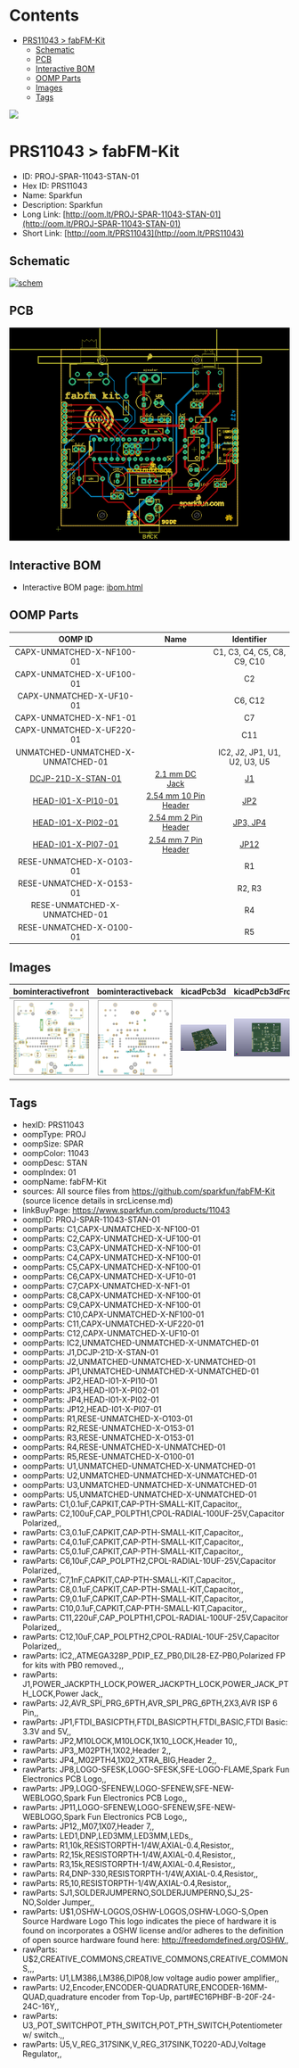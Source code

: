 



Contents
========

* [PRS11043 > fabFM-Kit](#prs11043--fabfm-kit)
	* [Schematic](#schematic)
	* [PCB](#pcb)
	* [Interactive BOM](#interactive-bom)
	* [OOMP Parts](#oomp-parts)
	* [Images](#images)
	* [Tags](#tags)
  
![][im]
# PRS11043 > fabFM-Kit

- ID: PROJ-SPAR-11043-STAN-01
- Hex ID: PRS11043
- Name: Sparkfun
- Description: Sparkfun
- Long Link: [http://oom.lt/PROJ-SPAR-11043-STAN-01](http://oom.lt/PROJ-SPAR-11043-STAN-01)
- Short Link: [http://oom.lt/PRS11043](http://oom.lt/PRS11043)

## Schematic
  
[![schem](eagleSchemImage.png)](eagleSchemImage.png)
## PCB
  
[![pcb](eagleImage.png)](eagleImage.png)
## Interactive BOM

- Interactive BOM page: [ibom.html](https://htmlpreview.github.io/?https://github.com/oomlout/oomlout_OOMP_projects/blob/main/PROJ-SPAR-11043-STAN-01/kicad/bom/ibom.html)

## OOMP Parts
  

|OOMP ID|Name|Identifier|
| :---: | :---: | :---: |
|CAPX-UNMATCHED-X-NF100-01||C1, C3, C4, C5, C8, C9, C10|
|CAPX-UNMATCHED-X-UF100-01||C2|
|CAPX-UNMATCHED-X-UF10-01||C6, C12|
|CAPX-UNMATCHED-X-NF1-01||C7|
|CAPX-UNMATCHED-X-UF220-01||C11|
|UNMATCHED-UNMATCHED-X-UNMATCHED-01||IC2, J2, JP1, U1, U2, U3, U5|
|[DCJP-21D-X-STAN-01](https://github.com/oomlout/oomlout_OOMP_parts/tree/main/DCJP-21D-X-STAN-01/)|[2.1 mm DC Jack](https://github.com/oomlout/oomlout_OOMP_parts/tree/main/DCJP-21D-X-STAN-01/)|[J1](https://github.com/oomlout/oomlout_OOMP_parts/tree/main/DCJP-21D-X-STAN-01/)|
|[HEAD-I01-X-PI10-01](https://github.com/oomlout/oomlout_OOMP_parts/tree/main/HEAD-I01-X-PI10-01/)|[2.54 mm 10 Pin Header](https://github.com/oomlout/oomlout_OOMP_parts/tree/main/HEAD-I01-X-PI10-01/)|[JP2](https://github.com/oomlout/oomlout_OOMP_parts/tree/main/HEAD-I01-X-PI10-01/)|
|[HEAD-I01-X-PI02-01](https://github.com/oomlout/oomlout_OOMP_parts/tree/main/HEAD-I01-X-PI02-01/)|[2.54 mm 2 Pin Header](https://github.com/oomlout/oomlout_OOMP_parts/tree/main/HEAD-I01-X-PI02-01/)|[JP3, JP4](https://github.com/oomlout/oomlout_OOMP_parts/tree/main/HEAD-I01-X-PI02-01/)|
|[HEAD-I01-X-PI07-01](https://github.com/oomlout/oomlout_OOMP_parts/tree/main/HEAD-I01-X-PI07-01/)|[2.54 mm 7 Pin Header](https://github.com/oomlout/oomlout_OOMP_parts/tree/main/HEAD-I01-X-PI07-01/)|[JP12](https://github.com/oomlout/oomlout_OOMP_parts/tree/main/HEAD-I01-X-PI07-01/)|
|RESE-UNMATCHED-X-O103-01||R1|
|RESE-UNMATCHED-X-O153-01||R2, R3|
|RESE-UNMATCHED-X-UNMATCHED-01||R4|
|RESE-UNMATCHED-X-O100-01||R5|

## Images
  
  

|bominteractivefront|bominteractiveback|kicadPcb3d|kicadPcb3dFront|kicadPcb3dBack|eagleImage|eagleSchemImage|pcbdraw|pcbdrawback|
| :---: | :---: | :---: | :---: | :---: | :---: | :---: | :---: | :---: |
|[![bominteractivefront](bomFront_140.png)](bomFront.png)|[![bominteractiveback](bomBack_140.png)](bomBack.png)|[![kicadPcb3d](kicadPcb3d_140.png)](kicadPcb3d.png)|[![kicadPcb3dFront](kicadPcb3dFront_140.png)](kicadPcb3dFront.png)|[![kicadPcb3dBack](kicadPcb3dBack_140.png)](kicadPcb3dBack.png)|[![eagleImage](eagleImage_140.png)](eagleImage.png)|[![eagleSchemImage](eagleSchemImage_140.png)](eagleSchemImage.png)|[![pcbdraw](pcbdraw_140.png)](pcbdraw.png)|[![pcbdrawback](pcbdrawBack_140.png)](pcbdrawBack.png)|

## Tags

- hexID: PRS11043
- oompType: PROJ
- oompSize: SPAR
- oompColor: 11043
- oompDesc: STAN
- oompIndex: 01
- oompName: fabFM-Kit
- sources: All source files from https://github.com/sparkfun/fabFM-Kit (source licence details in srcLicense.md)
- linkBuyPage: https://www.sparkfun.com/products/11043
- oompID: PROJ-SPAR-11043-STAN-01
- oompParts: C1,CAPX-UNMATCHED-X-NF100-01
- oompParts: C2,CAPX-UNMATCHED-X-UF100-01
- oompParts: C3,CAPX-UNMATCHED-X-NF100-01
- oompParts: C4,CAPX-UNMATCHED-X-NF100-01
- oompParts: C5,CAPX-UNMATCHED-X-NF100-01
- oompParts: C6,CAPX-UNMATCHED-X-UF10-01
- oompParts: C7,CAPX-UNMATCHED-X-NF1-01
- oompParts: C8,CAPX-UNMATCHED-X-NF100-01
- oompParts: C9,CAPX-UNMATCHED-X-NF100-01
- oompParts: C10,CAPX-UNMATCHED-X-NF100-01
- oompParts: C11,CAPX-UNMATCHED-X-UF220-01
- oompParts: C12,CAPX-UNMATCHED-X-UF10-01
- oompParts: IC2,UNMATCHED-UNMATCHED-X-UNMATCHED-01
- oompParts: J1,DCJP-21D-X-STAN-01
- oompParts: J2,UNMATCHED-UNMATCHED-X-UNMATCHED-01
- oompParts: JP1,UNMATCHED-UNMATCHED-X-UNMATCHED-01
- oompParts: JP2,HEAD-I01-X-PI10-01
- oompParts: JP3,HEAD-I01-X-PI02-01
- oompParts: JP4,HEAD-I01-X-PI02-01
- oompParts: JP12,HEAD-I01-X-PI07-01
- oompParts: R1,RESE-UNMATCHED-X-O103-01
- oompParts: R2,RESE-UNMATCHED-X-O153-01
- oompParts: R3,RESE-UNMATCHED-X-O153-01
- oompParts: R4,RESE-UNMATCHED-X-UNMATCHED-01
- oompParts: R5,RESE-UNMATCHED-X-O100-01
- oompParts: U1,UNMATCHED-UNMATCHED-X-UNMATCHED-01
- oompParts: U2,UNMATCHED-UNMATCHED-X-UNMATCHED-01
- oompParts: U3,UNMATCHED-UNMATCHED-X-UNMATCHED-01
- oompParts: U5,UNMATCHED-UNMATCHED-X-UNMATCHED-01
- rawParts: C1,0.1uF,CAPKIT,CAP-PTH-SMALL-KIT,Capacitor,,
- rawParts: C2,100uF,CAP_POLPTH1,CPOL-RADIAL-100UF-25V,Capacitor Polarized,,
- rawParts: C3,0.1uF,CAPKIT,CAP-PTH-SMALL-KIT,Capacitor,,
- rawParts: C4,0.1uF,CAPKIT,CAP-PTH-SMALL-KIT,Capacitor,,
- rawParts: C5,0.1uF,CAPKIT,CAP-PTH-SMALL-KIT,Capacitor,,
- rawParts: C6,10uF,CAP_POLPTH2,CPOL-RADIAL-10UF-25V,Capacitor Polarized,,
- rawParts: C7,1nF,CAPKIT,CAP-PTH-SMALL-KIT,Capacitor,,
- rawParts: C8,0.1uF,CAPKIT,CAP-PTH-SMALL-KIT,Capacitor,,
- rawParts: C9,0.1uF,CAPKIT,CAP-PTH-SMALL-KIT,Capacitor,,
- rawParts: C10,0.1uF,CAPKIT,CAP-PTH-SMALL-KIT,Capacitor,,
- rawParts: C11,220uF,CAP_POLPTH1,CPOL-RADIAL-100UF-25V,Capacitor Polarized,,
- rawParts: C12,10uF,CAP_POLPTH2,CPOL-RADIAL-10UF-25V,Capacitor Polarized,,
- rawParts: IC2,,ATMEGA328P_PDIP_EZ_PB0,DIL28-EZ-PB0,Polarized FP for kits with PB0 removed.,,
- rawParts: J1,POWER_JACKPTH_LOCK,POWER_JACKPTH_LOCK,POWER_JACK_PTH_LOCK,Power Jack,,
- rawParts: J2,AVR_SPI_PRG_6PTH,AVR_SPI_PRG_6PTH,2X3,AVR ISP 6 Pin,,
- rawParts: JP1,FTDI_BASICPTH,FTDI_BASICPTH,FTDI_BASIC,FTDI Basic: 3.3V and 5V,,
- rawParts: JP2,M10LOCK,M10LOCK,1X10_LOCK,Header 10,,
- rawParts: JP3,,M02PTH,1X02,Header 2,,
- rawParts: JP4,,M02PTH4,1X02_XTRA_BIG,Header 2,,
- rawParts: JP8,LOGO-SFESK,LOGO-SFESK,SFE-LOGO-FLAME,Spark Fun Electronics PCB Logo,,
- rawParts: JP9,LOGO-SFENEW,LOGO-SFENEW,SFE-NEW-WEBLOGO,Spark Fun Electronics PCB Logo,,
- rawParts: JP11,LOGO-SFENEW,LOGO-SFENEW,SFE-NEW-WEBLOGO,Spark Fun Electronics PCB Logo,,
- rawParts: JP12,,M07,1X07,Header 7,,
- rawParts: LED1,DNP,LED3MM,LED3MM,LEDs,,
- rawParts: R1,10k,RESISTORPTH-1/4W,AXIAL-0.4,Resistor,,
- rawParts: R2,15k,RESISTORPTH-1/4W,AXIAL-0.4,Resistor,,
- rawParts: R3,15k,RESISTORPTH-1/4W,AXIAL-0.4,Resistor,,
- rawParts: R4,DNP-330,RESISTORPTH-1/4W,AXIAL-0.4,Resistor,,
- rawParts: R5,10,RESISTORPTH-1/4W,AXIAL-0.4,Resistor,,
- rawParts: SJ1,SOLDERJUMPERNO,SOLDERJUMPERNO,SJ_2S-NO,Solder Jumper,,
- rawParts: U$1,OSHW-LOGOS,OSHW-LOGOS,OSHW-LOGO-S,Open Source Hardware Logo This logo indicates the piece of hardware it is found on incorporates a OSHW license and/or adheres to the definition of open source hardware found here: http://freedomdefined.org/OSHW,,
- rawParts: U$2,CREATIVE_COMMONS,CREATIVE_COMMONS,CREATIVE_COMMONS,,,
- rawParts: U1,LM386,LM386,DIP08,low voltage audio power amplifier,,
- rawParts: U2,Encoder,ENCODER-QUADRATURE,ENCODER-16MM-QUAD,quadrature encoder from Top-Up, part#EC16PHBF-B-20F-24-24C-16Y,,
- rawParts: U3,,POT_SWITCHPOT_PTH_SWITCH,POT_PTH_SWITCH,Potentiometer w/ switch.,,
- rawParts: U5,V_REG_317SINK,V_REG_317SINK,TO220-ADJ,Voltage Regulator,,



[im]: kicadPcb3d_450.png
